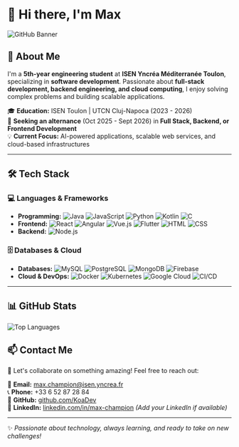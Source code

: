 # 👋 Hi there, I'm **Max**

![GitHub Banner](https://source.unsplash.com/1600x400/?technology,coding,developer)

## 🚀 About Me

I'm a **5th-year engineering student** at **ISEN Yncréa Méditerranée Toulon**, specializing in **software development**. Passionate about **full-stack development, backend engineering, and cloud computing**, I enjoy solving complex problems and building scalable applications.

🎓 **Education:** ISEN Toulon | UTCN Cluj-Napoca (2023 - 2026)  
🔎 **Seeking an alternance** (Oct 2025 - Sept 2026) in **Full Stack, Backend, or Frontend Development**  
💡 **Current Focus:** AI-powered applications, scalable web services, and cloud-based infrastructures  

---

## 🛠️ Tech Stack

### 💻 Languages & Frameworks
- **Programming:** ![Java](https://img.shields.io/badge/Java-%23ED8B00.svg?style=flat&logo=java&logoColor=white) ![JavaScript](https://img.shields.io/badge/JavaScript-%23F7DF1E.svg?style=flat&logo=javascript&logoColor=black) ![Python](https://img.shields.io/badge/Python-%233776AB.svg?style=flat&logo=python&logoColor=white) ![Kotlin](https://img.shields.io/badge/Kotlin-%230095D5.svg?style=flat&logo=kotlin&logoColor=white) ![C](https://img.shields.io/badge/C-%2300599C.svg?style=flat&logo=c&logoColor=white)
- **Frontend:** ![React](https://img.shields.io/badge/React-%2361DAFB.svg?style=flat&logo=react&logoColor=black) ![Angular](https://img.shields.io/badge/Angular-%23DD0031.svg?style=flat&logo=angular&logoColor=white) ![Vue.js](https://img.shields.io/badge/Vue.js-%234FC08D.svg?style=flat&logo=vue.js&logoColor=white) ![Flutter](https://img.shields.io/badge/Flutter-%2302569B.svg?style=flat&logo=flutter&logoColor=white) ![HTML](https://img.shields.io/badge/HTML-%23E34F26.svg?style=flat&logo=html5&logoColor=white) ![CSS](https://img.shields.io/badge/CSS-%231572B6.svg?style=flat&logo=css3&logoColor=white)
- **Backend:** ![Node.js](https://img.shields.io/badge/Node.js-%23339933.svg?style=flat&logo=node.js&logoColor=white)

### 🗄️ Databases & Cloud
- **Databases:** ![MySQL](https://img.shields.io/badge/MySQL-%2300f.svg?style=flat&logo=mysql&logoColor=white) ![PostgreSQL](https://img.shields.io/badge/PostgreSQL-%23336791.svg?style=flat&logo=postgresql&logoColor=white) ![MongoDB](https://img.shields.io/badge/MongoDB-%2347A248.svg?style=flat&logo=mongodb&logoColor=white) ![Firebase](https://img.shields.io/badge/Firebase-%23FFCA28.svg?style=flat&logo=firebase&logoColor=black)
- **Cloud & DevOps:** ![Docker](https://img.shields.io/badge/Docker-%230099FF.svg?style=flat&logo=docker&logoColor=white) ![Kubernetes](https://img.shields.io/badge/Kubernetes-%23326CE5.svg?style=flat&logo=kubernetes&logoColor=white) ![Google Cloud](https://img.shields.io/badge/Google%20Cloud-%234285F4.svg?style=flat&logo=google-cloud&logoColor=white) ![CI/CD](https://img.shields.io/badge/CI%2FCD-%23181717.svg?style=flat&logo=githubactions&logoColor=white)

---

## 📊 GitHub Stats

<img src="https://github-readme-stats.vercel.app/api/top-langs/?username=KoaDev&layout=compact&theme=radical&count_private=true" alt="Top Languages" />


## 📫 Contact Me

🚀 Let's collaborate on something amazing! Feel free to reach out:

📧 **Email:** max.champion@isen.yncrea.fr  
📞 **Phone:** +33 6 52 87 28 84  
🔗 **GitHub:** [github.com/KoaDev](https://github.com/KoaDev)  
💼 **LinkedIn:** [linkedin.com/in/max-champion](#) *(Add your LinkedIn if available)*  

---

✨ *Passionate about technology, always learning, and ready to take on new challenges!*
